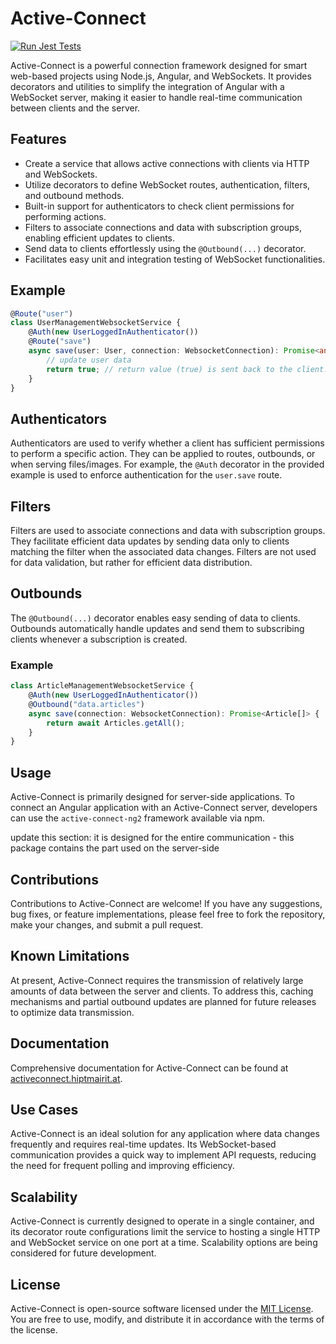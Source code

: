 # Active-Connect

[![Run Jest Tests](https://github.com/HiptJo/active-connect-ng/actions/workflows/test.yml/badge.svg?branch=master)](https://github.com/HiptJo/active-connect-ng/actions/workflows/test.yml)

Active-Connect is a powerful connection framework designed for smart web-based projects using Node.js, Angular, and WebSockets. It provides decorators and utilities to simplify the integration of Angular with a WebSocket server, making it easier to handle real-time communication between clients and the server.

## Features

- Create a service that allows active connections with clients via HTTP and WebSockets.
- Utilize decorators to define WebSocket routes, authentication, filters, and outbound methods.
- Built-in support for authenticators to check client permissions for performing actions.
- Filters to associate connections and data with subscription groups, enabling efficient updates to clients.
- Send data to clients effortlessly using the `@Outbound(...)` decorator.
- Facilitates easy unit and integration testing of WebSocket functionalities.

## Example

```typescript
@Route("user")
class UserManagementWebsocketService {
    @Auth(new UserLoggedInAuthenticator())
    @Route("save")
    async save(user: User, connection: WebsocketConnection): Promise<any> {
        // update user data
        return true; // return value (true) is sent back to the client.
    }
}
```

## Authenticators

Authenticators are used to verify whether a client has sufficient permissions to perform a specific action. They can be applied to routes, outbounds, or when serving files/images. For example, the `@Auth` decorator in the provided example is used to enforce authentication for the `user.save` route.

## Filters

Filters are used to associate connections and data with subscription groups. They facilitate efficient data updates by sending data only to clients matching the filter when the associated data changes. Filters are not used for data validation, but rather for efficient data distribution.

## Outbounds

The `@Outbound(...)` decorator enables easy sending of data to clients. Outbounds automatically handle updates and send them to subscribing clients whenever a subscription is created. 

### Example

```typescript
class ArticleManagementWebsocketService {
    @Auth(new UserLoggedInAuthenticator())
    @Outbound("data.articles")
    async save(connection: WebsocketConnection): Promise<Article[]> {
        return await Articles.getAll();
    }
}
```

## Usage

Active-Connect is primarily designed for server-side applications. To connect an Angular application with an Active-Connect server, developers can use the `active-connect-ng2` framework available via npm.

update this section: it is designed for the entire communication - this package contains the part used on the server-side

## Contributions

Contributions to Active-Connect are welcome! If you have any suggestions, bug fixes, or feature implementations, please feel free to fork the repository, make your changes, and submit a pull request.

## Known Limitations

At present, Active-Connect requires the transmission of relatively large amounts of data between the server and clients. To address this, caching mechanisms and partial outbound updates are planned for future releases to optimize data transmission.

## Documentation

Comprehensive documentation for Active-Connect can be found at [activeconnect.hiptmairit.at](https://activeconnect.hiptmairit.at).

## Use Cases

Active-Connect is an ideal solution for any application where data changes frequently and requires real-time updates. Its WebSocket-based communication provides a quick way to implement API requests, reducing the need for frequent polling and improving efficiency.

## Scalability

Active-Connect is currently designed to operate in a single container, and its decorator route configurations limit the service to hosting a single HTTP and WebSocket service on one port at a time. Scalability options are being considered for future development.

## License

Active-Connect is open-source software licensed under the [MIT License](https://github.com/HiptJo/active-connect-ng/blob/master/LICENSE). You are free to use, modify, and distribute it in accordance with the terms of the license.